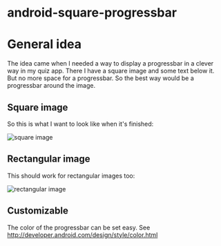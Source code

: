 android-square-progressbar
==========================

# General idea
The idea came when I needed a way to display a progressbar in a clever way in my quiz app. There I have a square image and some text below it. But no more space for a progressbar. So the best way would be a progressbar around the image.

## Square image
So this is what I want to look like when it's finished:

![square image](https://googledrive.com/host/0BwESwPCuXtw7eExwSFVLQkR2TTg/2013-05-05%2011.41.54.png)

## Rectangular image
This should work for rectangular images too:

![rectangular image](https://googledrive.com/host/0BwESwPCuXtw7eExwSFVLQkR2TTg/2013-05-05%2011.42.11.png)

## Customizable
The color of the progressbar can be set easy. See http://developer.android.com/design/style/color.html
